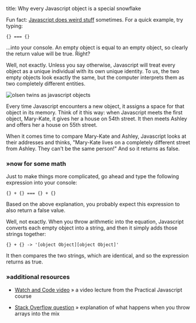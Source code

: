 title: Why every Javascript object is a special snowflake

Fun fact: [Javascript does weird stuff](https://www.destroyallsoftware.com/talks/wat) sometimes. For a quick example, try typing:

`{} === {}`

...into your console. An empty object is equal to an empty object, so clearly the return value will be true. Right?

Well, not exactly. Unless you say otherwise, Javascript will treat every object as a unique individual with its own unique identity. To us, the two empty objects look exactly the same, but the computer interprets them as two completely different entities.

<!--more-->
![olsen twins as javascript objects](/)

Every time Javascript encounters a new object, it assigns a space for that object in its memory. Think of it this way: when Javascript meets the first object, Mary-Kate, it gives her a house on 54th street. It then meets Ashley and offers her a house on 55th street.

When it comes time to compare Mary-Kate and Ashley, Javascript looks at their addresses and thinks, "Mary-Kate lives on a completely different street from Ashley. They can't be the same person!" And so it returns as false.

### »now for some math

Just to make things more complicated, go ahead and type the following expression into your console:

`{} + {} === {} + {}`

Based on the above explanation, you probably expect this expression to also return a false value.

Well, not exactly. When you throw arithmetic into the equation, Javascript converts each empty object into a string, and then it simply adds those strings together:

`{} + {} -> '[object Object][object Object]'`

It then compares the two strings, which are identical, and so the expression returns as true.

### »additional resources

* [Watch and Code video](https://watchandcode.com/courses/60264/lectures/938895) » a video lecture from the Practical Javascript course

* [Stack Overflow question](https://stackoverflow.com/questions/41124252/why-is-true) » explanation of what happens when you throw arrays into the mix
